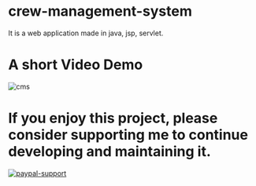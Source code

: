 # crew-management-system
It is a web application made in java, jsp, servlet.

# A short Video Demo
![cms](https://user-images.githubusercontent.com/32667635/73237997-62c62a80-41bd-11ea-9c35-c1fe91eccf05.gif)

# If you enjoy this project, please consider supporting me to continue developing and maintaining it.
[![paypal-support](https://user-images.githubusercontent.com/32667635/71374712-b3a49b00-25e1-11ea-944e-ff5f4a0b6cfe.jpg)](https://paypal.me/shubhamgupta1204)
